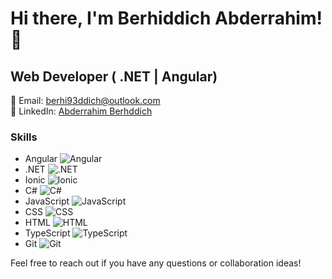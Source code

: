 # Hi there, I'm Berhiddich Abderrahim! 👋
## Web Developer  ( .NET | Angular)

📧 Email: berhi93ddich@outlook.com  
🔗 LinkedIn: [Abderrahim Berhddich](https://www.linkedin.com/in/abderrahim-berhddich-47679219b/)

### Skills
- Angular ![Angular](https://img.shields.io/badge/-Angular-red?style=flat-square&logo=angular&logoColor=white)
- .NET ![.NET](https://img.shields.io/badge/-.NET-blue?style=flat-square&logo=.net&logoColor=white)
- Ionic ![Ionic](https://img.shields.io/badge/-Ionic-3880ff?style=flat-square&logo=ionic&logoColor=white)
- C# ![C#](https://img.shields.io/badge/-C%23-239120?style=flat-square&logo=c-sharp&logoColor=white)
- JavaScript ![JavaScript](https://img.shields.io/badge/-JavaScript-yellow?style=flat-square&logo=javascript&logoColor=white)
- CSS ![CSS](https://img.shields.io/badge/-CSS-1572B6?style=flat-square&logo=css3&logoColor=white)
- HTML ![HTML](https://img.shields.io/badge/-HTML-orange?style=flat-square&logo=html5&logoColor=white)
- TypeScript ![TypeScript](https://img.shields.io/badge/-TypeScript-007ACC?style=flat-square&logo=typescript&logoColor=white)
- Git ![Git](https://img.shields.io/badge/-Git-F05032?style=flat-square&logo=git&logoColor=white)

Feel free to reach out if you have any questions or collaboration ideas!
